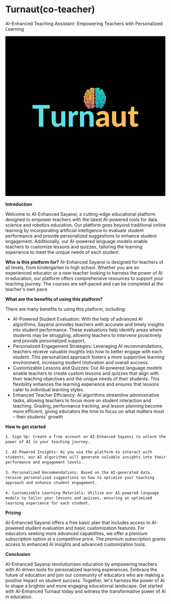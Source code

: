 # Turnaut(co-teacher)
AI-Enhanced Teaching Assistant: Empowering Teachers with Personalized Learning

![Sayansi logo](imgs/2.png)

**Introduction**

Welcome to AI-Enhanced Sayansi, a cutting-edge educational platform designed to empower teachers with the latest AI-powered tools for data science and robotics education. Our platform goes beyond traditional online learning by incorporating artificial intelligence to evaluate student performance and provide personalized suggestions to enhance student engagement. Additionally, our AI-powered language models enable teachers to customize lessons and quizzes, tailoring the learning experience to meet the unique needs of each student.

**Who is this platform for?**
AI-Enhanced Sayansi is designed for teachers of all levels, from kindergarten to high school. Whether you are an experienced educator or a new teacher looking to harness the power of AI in education, our platform offers comprehensive resources to support your teaching journey. The courses are self-paced and can be completed at the teacher's own pace.

**What are the benefits of using this platform?**

There are many benefits to using this platform, including:
* AI-Powered Student Evaluation: With the help of advanced AI algorithms, Sayansi provides teachers with accurate and timely insights into student performance. These evaluations help identify areas where students may be struggling, allowing teachers to intervene proactively and provide personalized support.
* Personalized Engagement Strategies: Leveraging AI recommendations, teachers receive valuable insights into how to better engage with each student. This personalized approach fosters a more supportive learning environment, increasing student motivation and overall success.
* Customizable Lessons and Quizzes: Our AI-powered language models enable teachers to create custom lessons and quizzes that align with their teaching objectives and the unique needs of their students. This flexibility enhances the learning experience and ensures that lessons cater to individual learning styles.
* Enhanced Teacher Efficiency: AI algorithms streamline administrative tasks, allowing teachers to focus more on student interaction and teaching. Grading, performance tracking, and lesson planning become more efficient, giving educators the time to focus on what matters most – their students' growth

**How to get started**

    1. Sign Up: Create a free account on AI-Enhanced Sayansi to unlock the power of AI in your teaching journey.

    2. AI-Powered Insights: As you use the platform to interact with students, our AI algorithms will generate valuable insights into their performance and engagement levels.

    3. Personalized Recommendations: Based on the AI-generated data, receive personalized suggestions on how to optimize your teaching approach and enhance student engagement.

    4. Customizable Learning Materials: Utilize our AI-powered language models to tailor your lessons and quizzes, ensuring an optimized learning experience for each student.
    
**Pricing**

AI-Enhanced Sayansi offers a free basic plan that includes access to AI-powered student evaluation and basic customization features. For educators seeking more advanced capabilities, we offer a premium subscription option at a competitive price. The premium subscription grants access to enhanced AI insights and advanced customization tools.

**Conclusion**

AI-Enhanced Sayansi revolutionizes education by empowering teachers with AI-driven tools for personalized learning experiences. Embrace the future of education and join our community of educators who are making a positive impact on student success. Together, let's harness the power of AI to shape a brighter and more engaging educational landscape. Get started with AI-Enhanced Turnaut today and witness the transformative power of AI in education.














